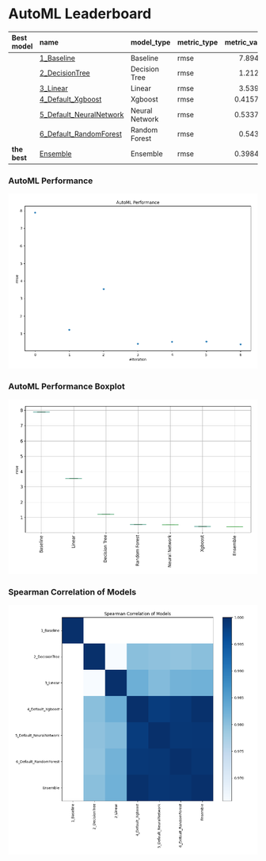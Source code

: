 # AutoML Leaderboard

| Best model   | name                                                         | model_type     | metric_type   |   metric_value |   train_time |
|:-------------|:-------------------------------------------------------------|:---------------|:--------------|---------------:|-------------:|
|              | [1_Baseline](1_Baseline/README.md)                           | Baseline       | rmse          |       7.89412  |         3.01 |
|              | [2_DecisionTree](2_DecisionTree/README.md)                   | Decision Tree  | rmse          |       1.21252  |         0.88 |
|              | [3_Linear](3_Linear/README.md)                               | Linear         | rmse          |       3.53915  |         0.61 |
|              | [4_Default_Xgboost](4_Default_Xgboost/README.md)             | Xgboost        | rmse          |       0.415744 |         0.87 |
|              | [5_Default_NeuralNetwork](5_Default_NeuralNetwork/README.md) | Neural Network | rmse          |       0.533703 |         0.69 |
|              | [6_Default_RandomForest](6_Default_RandomForest/README.md)   | Random Forest  | rmse          |       0.54357  |         1.15 |
| **the best** | [Ensemble](Ensemble/README.md)                               | Ensemble       | rmse          |       0.398432 |         0.17 |

### AutoML Performance
![AutoML Performance](ldb_performance.png)

### AutoML Performance Boxplot
![AutoML Performance Boxplot](ldb_performance_boxplot.png)

### Spearman Correlation of Models
![models spearman correlation](correlation_heatmap.png)


